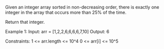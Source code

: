 Given an integer array sorted in non-decreasing order, there is exactly one integer in the array that occurs more than 25% of the time.

Return that integer.

Example 1:
Input: arr = [1,2,2,6,6,6,6,7,10]
Output: 6
 

Constraints:
1 <= arr.length <= 10^4
0 <= arr[i] <= 10^5